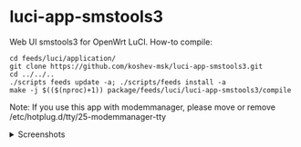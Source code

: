 # luci-app-smstools3

Web UI smstools3 for OpenWrt LuCI.
How-to compile:
```
cd feeds/luci/application/
git clone https://github.com/koshev-msk/luci-app-smstools3.git
cd ../../..
./scripts feeds update -a; ./scripts/feeds install -a
make -j $(($(nproc)+1)) package/feeds/luci/luci-app-smstools3/compile
```

Note: If you use this app with modemmanager, please move or remove /etc/hotplug.d/tty/25-modemmanager-tty

<details>
   <summary>Screenshots</summary>
   
   ![](https://raw.githubusercontent.com/koshev-msk/luci-app-smstools3/master/screenshots/incoming.png)
   
   ![](https://raw.githubusercontent.com/koshev-msk/luci-app-smstools3/master/screenshots/outcoming.png)
   
   ![](https://raw.githubusercontent.com/koshev-msk/luci-app-smstools3/master/screenshots/push.png)
   
   ![](https://raw.githubusercontent.com/koshev-msk/luci-app-smstools3/master/screenshots/setup.png)
   
</details>
